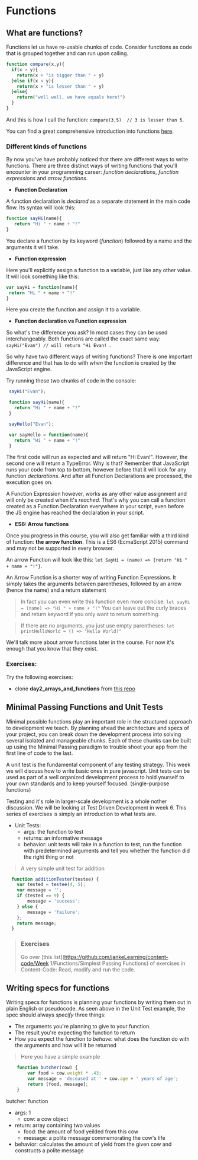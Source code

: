 Functions
========

What are functions?
-------------------

Functions let us have re-usable chunks of code. Consider functions as code that is grouped together and can run upon calling.

```javascript
function compare(x,y){
  if(x > y){
    return(x + "is bigger than " + y)
  }else if(x < y){
    return(x + "is lesser than " + y)  
  }else{
    return("well well, we have equals here!")
  }
}
```

And this is how I call the function: `compare(3,5)  // 3 is lesser than 5`.

You can find a great comprehensive introduction into functions [here](http://javascript.info/function-basics).

### Different kinds of functions

By now you've have probably noticed that there are different ways to write functions. There are three distinct ways of writing functions that you'll encounter in your programming career: _function declarations_, _function expressions_ and _arrow functions_.

+ **Function Declaration**

 A function declaration is _declared_ as a separate statement in the main code flow. Its syntax will look this:

 ```javascript
function sayHi(name){
	return "Hi " + name + "!"
}
```

 You declare a function by its keyword (_function_) followed by a name and the arguments it will take.

+ **Function expression**

 Here you'll explicitly assign a function to a variable, just like any other value. It will look something like this:

 ```javascript
var sayHi = function(name){
  return "Hi " + name + "!"
}
```

 Here you create the function and assign it to a variable.

+ **Function declaration vs Function expression**

 So what's the difference you ask? In most cases they can be used interchangeably. Both functions are called the exact same way: `sayHi("Evan") // will return "Hi Evan! `.

 So why have two different ways of writing functions? There is one important difference and that has to do with _when_ the function is created by the JavaScript engine.

 Try running these two chunks of code in the console:

 ```javascript
  sayHi("Evan");

  function sayHi(name){
    return "Hi " + name + "!"
  }
 ```

 ```javascript
  sayHello("Evan");

  var sayHello = function(name){
    return "Hi " + name + "!"
  }
  ```

 The first code will run as expected and will return "Hi Evan!". However, the second one will return a TypeError. Why is that? Remember that JavaScript runs your code from top to bottom, however before that it will look for any function _declarations_. And after all Function Declarations are processed, the execution goes on.

 A Function Expression however, works as any other value assignment and will only be created when it's _reached_. That's why you can call a function created as a Function Declaration everywhere in your script, even before the JS engine has reached the declaration in your script.

+ **ES6: Arrow functions**

 Once you progress in this course, you will also get familiar with a third kind of function: **the arrow function**. This is a ES6 (EcmaScript 2015) command and may not be supported in every browser.

 An arrow Function will look like this: `let SayHi = (name) => {return "Hi " + name + "!"}`.

 An Arrow Function is a shorter way of writing Function Expressions. It simply takes the arguments between parentheses, followed by an arrow (hence the name) and a return statement

 > In fact you can even write this function even more concise: `let sayHi = (name) => "Hi " + name + "!"`
 > You can leave out the curly braces and return keyword if you only want to return something.

 > If there are no arguments, you just use empty parentheses: `let printHelloWorld = () => "Hello World!"`

 We'll talk more about arrow functions later in the course. For now it's enough that you know that they exist.

### Exercises: 

Try the following exercises:
+ clone **day2_arrays_and_functions** from [this repo](https://github.com/Turfie/Elium-exercises/tree/master/week%201)

Minimal Passing Functions and Unit Tests
-------
Minimal possible functions play an important role in the structured approach to development we teach.
By planning ahead the architecture and specs of your project, you can break down the development 
process into solving several isolated and manageable chunks. 
Each of these chunks can be built up using the Minimal Passing paradigm to trouble shoot your app
from the first line of code to the last.

A unit test is the fundamental component of any testing strategy. This week we will discuss how to write basic ones in pure javascript. Unit tests can be used as part of a well organized development process 
to hold yourself to your own standards and to keep yourself focused. (single-purpose functions)

Testing and it's role in larger-scale development is a whole nother discussion.
We will be looking at Test Driven Development in week 6.
This series of exercises is simply an introduction to what tests are.

* Unit Tests:
  * args: the function to test
  * returns: an informative message
  * behavior: unit tests will take in a function to test, run the function with predetermined arguments and tell you whether the function did the right thing or not


> A very simple unit test for addition
```javascript
  function additionTester(testee) {
    var tested = testee(4, 5);
    var message = '';
    if (tested == 9) {
        message = 'success';
    } else {
        message = 'failure';
    };
    return message;
  }
```

> ### Exercises
> Go over [this list](https://github.com/jankeLearning/content-code/Week 1/Functions/Simplest Passing Functions) of exercises in Content-Code: Read, modify and run the code.

Writing specs for functions
-------
Writing specs for functions is planning your functions by writing them out in plain English or pseudocode. As seen above in the Unit Test example, the spec should always _specify_ three things:

+ The arguments you're planning to give to your function.
+ The result you're expecting the function to return
+ How you expect the function to _behave_: what does the function do with the arguments and how will it be returned

> Here you have a simple example
```javascript
    function butcher(cow) {
	    var food = cow.weight * .43; 
	    var message = 'deceased at ' + cow.age + ' years of age';
	    return [food, message];
    }
```

butcher: function
 + args: 1
    + cow: a cow object
 + return: array containing two values
    + food: the amount of food yeilded from this cow
    + message: a polite message commemorating the cow's life
 + behavior: calculates the amount of yield from the given cow and constructs a polite message
 

